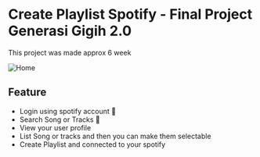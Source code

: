 # Create Playlist Spotify - Final Project Generasi Gigih 2.0

This project was made approx 6 week

![Home](https://ibb.co/YWkgCvQ)

## Feature

- Login using spotify account 🚀
- Search Song or Tracks 🤖
- View your user profile
- List Song or tracks and then you can make them selectable
- Create Playlist and connected to your spotify

